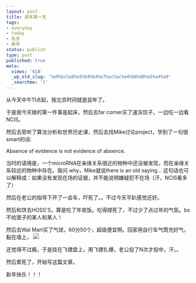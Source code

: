 ```yaml
---
layout: post
title: 鼠年第一天
tags:
- everyday
- today
- 名言
- 新年
status: publish
type: post
published: true
meta:
  views: '618'
  _wp_old_slug: '%e9%bc%a0%e5%b9%b4%e7%ac%ac%e4%b8%80%e5%a4%a9'
  _searchme: '1'
---
```

从今天中午11点起，按北京时间就是鼠年了。

于是我今天做的第一件事是起床，然后去far  corner买了速冻饺子，一边吃一边看NCIS。

然后去旁听了算法分析和世界历史课，然后去找Mike讨论project，学到了一句很smart的话:

Absence of evidence is not evidence of absence.

当时的语境是，一个microRNA在亲缘关系很近的物种中还没被发现，而在亲缘关系较远的物种中存在。我问 why，Mike就说there is an old saying... 这句话也可以解释成：如果没有发现在场的证据，并不能说明嫌疑犯不在场（汗，NCIS看多了）

然后在老公的指导下开了一会车，吓死了。。不过今天平趴感觉还好。

然后和饼去HOSS'S，算是吃了年夜饭。吃得撑死了，不过少了点过年的气氛。bs不给面子的某人和某人！

然后去Wal Mart买了气球，60分50个，超级便宜啊。回家用自行车气筒充好气，黏在墙上，
![](https://dl.dropboxusercontent.com/u/308058/blogimages/2010/07/00001.jpg)

还觉得不过瘾，于是挂在飞镖盘上，用飞镖扎爆，老公投了N次才投中，汗。。

然后累死了，开始写这篇文章。

新年快乐！！！
